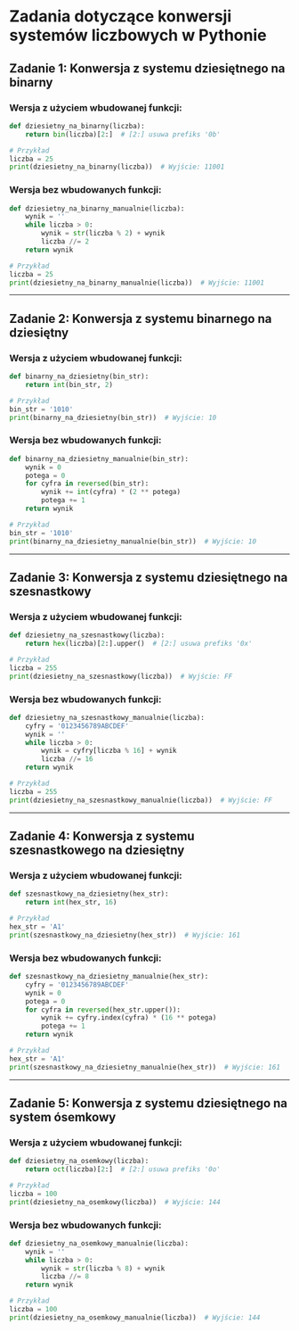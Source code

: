 
# Zadania dotyczące konwersji systemów liczbowych w Pythonie

## Zadanie 1: Konwersja z systemu dziesiętnego na binarny

### Wersja z użyciem wbudowanej funkcji:
```python
def dziesietny_na_binarny(liczba):
    return bin(liczba)[2:]  # [2:] usuwa prefiks '0b'

# Przykład
liczba = 25
print(dziesietny_na_binarny(liczba))  # Wyjście: 11001
```

### Wersja bez wbudowanych funkcji:
```python
def dziesietny_na_binarny_manualnie(liczba):
    wynik = ''
    while liczba > 0:
        wynik = str(liczba % 2) + wynik
        liczba //= 2
    return wynik

# Przykład
liczba = 25
print(dziesietny_na_binarny_manualnie(liczba))  # Wyjście: 11001
```

---

## Zadanie 2: Konwersja z systemu binarnego na dziesiętny

### Wersja z użyciem wbudowanej funkcji:
```python
def binarny_na_dziesietny(bin_str):
    return int(bin_str, 2)

# Przykład
bin_str = '1010'
print(binarny_na_dziesietny(bin_str))  # Wyjście: 10
```

### Wersja bez wbudowanych funkcji:
```python
def binarny_na_dziesietny_manualnie(bin_str):
    wynik = 0
    potega = 0
    for cyfra in reversed(bin_str):
        wynik += int(cyfra) * (2 ** potega)
        potega += 1
    return wynik

# Przykład
bin_str = '1010'
print(binarny_na_dziesietny_manualnie(bin_str))  # Wyjście: 10
```

---

## Zadanie 3: Konwersja z systemu dziesiętnego na szesnastkowy

### Wersja z użyciem wbudowanej funkcji:
```python
def dziesietny_na_szesnastkowy(liczba):
    return hex(liczba)[2:].upper()  # [2:] usuwa prefiks '0x'

# Przykład
liczba = 255
print(dziesietny_na_szesnastkowy(liczba))  # Wyjście: FF
```

### Wersja bez wbudowanych funkcji:
```python
def dziesietny_na_szesnastkowy_manualnie(liczba):
    cyfry = '0123456789ABCDEF'
    wynik = ''
    while liczba > 0:
        wynik = cyfry[liczba % 16] + wynik
        liczba //= 16
    return wynik

# Przykład
liczba = 255
print(dziesietny_na_szesnastkowy_manualnie(liczba))  # Wyjście: FF
```

---

## Zadanie 4: Konwersja z systemu szesnastkowego na dziesiętny

### Wersja z użyciem wbudowanej funkcji:
```python
def szesnastkowy_na_dziesietny(hex_str):
    return int(hex_str, 16)

# Przykład
hex_str = 'A1'
print(szesnastkowy_na_dziesietny(hex_str))  # Wyjście: 161
```

### Wersja bez wbudowanych funkcji:
```python
def szesnastkowy_na_dziesietny_manualnie(hex_str):
    cyfry = '0123456789ABCDEF'
    wynik = 0
    potega = 0
    for cyfra in reversed(hex_str.upper()):
        wynik += cyfry.index(cyfra) * (16 ** potega)
        potega += 1
    return wynik

# Przykład
hex_str = 'A1'
print(szesnastkowy_na_dziesietny_manualnie(hex_str))  # Wyjście: 161
```

---

## Zadanie 5: Konwersja z systemu dziesiętnego na system ósemkowy

### Wersja z użyciem wbudowanej funkcji:
```python
def dziesietny_na_osemkowy(liczba):
    return oct(liczba)[2:]  # [2:] usuwa prefiks '0o'

# Przykład
liczba = 100
print(dziesietny_na_osemkowy(liczba))  # Wyjście: 144
```

### Wersja bez wbudowanych funkcji:
```python
def dziesietny_na_osemkowy_manualnie(liczba):
    wynik = ''
    while liczba > 0:
        wynik = str(liczba % 8) + wynik
        liczba //= 8
    return wynik

# Przykład
liczba = 100
print(dziesietny_na_osemkowy_manualnie(liczba))  # Wyjście: 144
```
